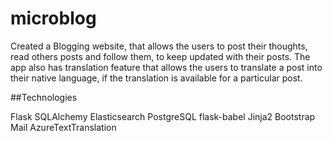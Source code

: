 # microblog
Created a Blogging website, that allows the users to post their thoughts, read others posts and follow them, to keep updated with their posts. The app also has translation feature that allows the users to translate a post into their native language, if the translation is available for a particular post.


##Technologies

Flask
SQLAlchemy
Elasticsearch
PostgreSQL
flask-babel
Jinja2
Bootstrap
Mail
AzureTextTranslation

